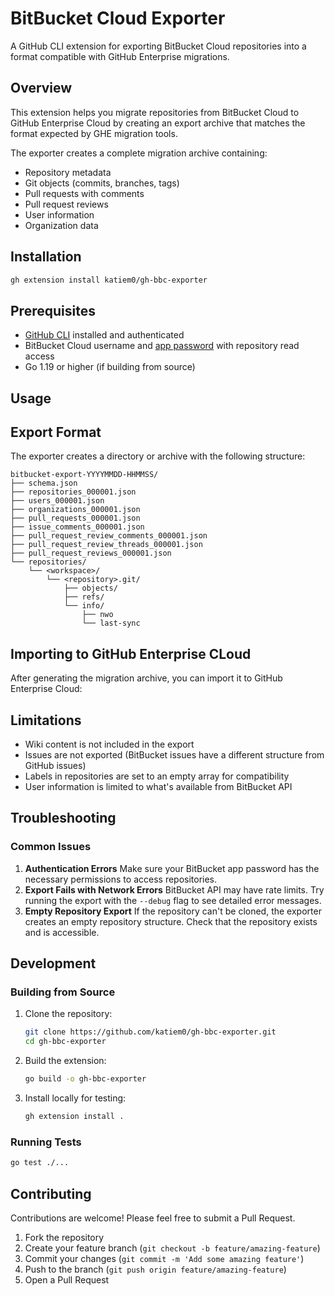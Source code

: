# BitBucket Cloud Exporter

A GitHub CLI extension for exporting BitBucket Cloud repositories into a format compatible with GitHub Enterprise migrations.

## Overview

This extension helps you migrate repositories from BitBucket Cloud to GitHub Enterprise Cloud by creating an export archive that matches the format expected by GHE migration tools.

The exporter creates a complete migration archive containing:

- Repository metadata
- Git objects (commits, branches, tags)
- Pull requests with comments
- Pull request reviews
- User information
- Organization data

## Installation

```sh
gh extension install katiem0/gh-bbc-exporter
```

## Prerequisites

- [GitHub CLI](https://cli.github.com/) installed and authenticated
- BitBucket Cloud username and [app password](https://support.atlassian.com/bitbucket-cloud/docs/app-passwords/) with repository read access
- Go 1.19 or higher (if building from source)

## Usage


## Export Format 

The exporter creates a directory or archive with the following structure:


```
bitbucket-export-YYYYMMDD-HHMMSS/
├── schema.json
├── repositories_000001.json
├── users_000001.json
├── organizations_000001.json
├── pull_requests_000001.json
├── issue_comments_000001.json
├── pull_request_review_comments_000001.json
├── pull_request_review_threads_000001.json
├── pull_request_reviews_000001.json
└── repositories/
    └── <workspace>/
        └── <repository>.git/
            ├── objects/
            ├── refs/
            └── info/
                ├── nwo
                └── last-sync
```


## Importing to GitHub Enterprise CLoud

After generating the migration archive, you can import it to GitHub Enterprise Cloud:

## Limitations

- Wiki content is not included in the export
- Issues are not exported (BitBucket issues have a different structure from GitHub issues)
- Labels in repositories are set to an empty array for compatibility
- User information is limited to what's available from BitBucket API

## Troubleshooting

### Common Issues

1. **Authentication Errors**
   Make sure your BitBucket app password has the necessary permissions to access repositories.
2. **Export Fails with Network Errors**
   BitBucket API may have rate limits. Try running the export with the `--debug` flag to see detailed error messages.
3. **Empty Repository Export**
   If the repository can't be cloned, the exporter creates an empty repository structure. Check that the repository exists and is accessible.


## Development

### Building from Source

1. Clone the repository:
   ```sh
   git clone https://github.com/katiem0/gh-bbc-exporter.git
   cd gh-bbc-exporter
   ```
2. Build the extension:
   ```sh
   go build -o gh-bbc-exporter
   ```
3. Install locally for testing:
   ```sh
   gh extension install .
   ```

### Running Tests

```sh
go test ./...
```

## Contributing

Contributions are welcome! Please feel free to submit a Pull Request.

1. Fork the repository
2. Create your feature branch (`git checkout -b feature/amazing-feature`)
3. Commit your changes (`git commit -m 'Add some amazing feature'`)
4. Push to the branch (`git push origin feature/amazing-feature`)
5. Open a Pull Request
